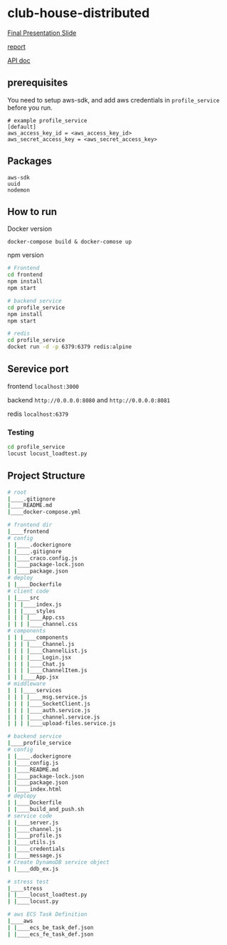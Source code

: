 # club-house-distributed

[Final Presentation Slide](https://docs.google.com/presentation/d/177_vqUotpxW6AgzI05OvaxLFN3eTbKgJitlfcCVlQck/edit#slide=id.gddd72dbfce_0_12)

[report](https://hackmd.io/BHDdq1nuSnuoUh1eDv3gtg?both)

[API doc](https://hackmd.io/uFiF_V7eR-Wf-O8ZQ4sgsA?both)

## prerequisites

You need to setup aws-sdk, and add aws credentials in `profile_service` before you run.

```
# example profile_service
[default]
aws_access_key_id = <aws_access_key_id>
aws_secret_access_key = <aws_secret_access_key>
```

## Packages

```
aws-sdk
uuid
nodemon
```

## How to run

Docker version

```docker
docker-compose build & docker-comose up
```

npm version

```bash
# Frontend
cd frontend
npm install
npm start
```

```bash
# backend service
cd profile_service
npm install
npm start

# redis
cd profile_service
docket run -d -p 6379:6379 redis:alpine
```

## Serevice port

frontend
`localhost:3000`

backend
`http://0.0.0.0:8080` and `http://0.0.0.0:8081`

redis `localhost:6379`

### Testing

```bash
cd profile_service
locust locust_loadtest.py
```

## Project Structure

```bash
# root
|____.gitignore
|____README.md
|____docker-compose.yml

# frontend dir
|____frontend
# config
| |____.dockerignore
| |____.gitignore
| |____craco.config.js
| |____package-lock.json
| |____package.json
# deploy
| |____Dockerfile
# client code
| |____src
| | |____index.js
| | |____styles
| | | |____App.css
| | | |____channel.css
# components
| | |____components
| | | |____Channel.js
| | | |____ChannelList.js
| | | |____Login.jsx
| | | |____Chat.js
| | | |____ChannelItem.js
| | |____App.jsx
# middleware
| | |____services
| | | |____msg.service.js
| | | |____SocketClient.js
| | | |____auth.service.js
| | | |____channel.service.js
| | | |____upload-files.service.js

# backend service
|____profile_service
# config
| |____.dockerignore
| |____config.js
| |____README.md
| |____package-lock.json
| |____package.json
| |____index.html
# deplopy
| |____Dockerfile
| |____build_and_push.sh
# service code
| |____server.js
| |____channel.js
| |____profile.js
| |____utils.js
| |____credentials
| |____message.js
# Create DynamoDB service object
| |____ddb_ex.js

# stress test
|____stress
| |____locust_loadtest.py
| |____locust.py

# aws ECS Task Definition
|____aws
| |____ecs_be_task_def.json
| |____ecs_fe_task_def.json
```
